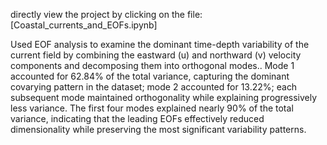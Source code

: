 directly view the project by clicking on the file: [Coastal_currents_and_EOFs.ipynb]  

Used EOF analysis to examine the dominant time-depth variability of the current field by combining the eastward (u) and northward (v) velocity components and decomposing them into orthogonal modes.. Mode 1 accounted for 62.84% of the total variance, capturing the dominant covarying pattern in the dataset; mode 2 accounted for 13.22%; each subsequent mode maintained orthogonality while explaining progressively less variance. The first four modes explained nearly 90% of the total variance, indicating that the leading EOFs effectively reduced dimensionality while preserving the most significant variability patterns.
